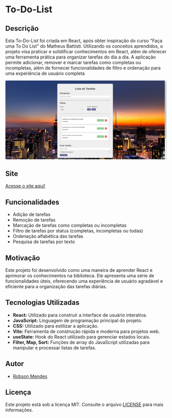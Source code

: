 # To-Do-List


## Descrição

Esta To-Do-List foi criada em React, após obter inspiração do curso "Faça uma To Do List" do Matheus Battisti. Utilizando os conceitos aprendidos, o projeto visa praticar e solidificar conhecimentos em React, além de oferecer uma ferramenta prática para organizar tarefas do dia a dia. A aplicação permite adicionar, remover e marcar tarefas como completas ou incompletas, além de fornecer funcionalidades de filtro e ordenação para uma experiência de usuário completa


![To-Do-List](image.png)

##  Site
[Acesse o site aqui!](https://to-do-list-peach-nu.vercel.app/)

## Funcionalidades

- Adição de tarefas
- Remoção de tarefas
- Marcação de tarefas como completas ou incompletas
- Filtro de tarefas por status (completas, incompletas ou todas)
- Ordenação alfabética das tarefas
- Pesquisa de tarefas por texto

## Motivação

Este projeto foi desenvolvido como uma maneira de aprender React e aprimorar os conhecimentos na biblioteca. Ele apresenta uma série de funcionalidades úteis, oferecendo uma experiência de usuário agradável e eficiente para a organização das tarefas diárias.


## Tecnologias Utilizadas

- **React:** Utilizado para construir a interface de usuário interativa.
- **JavaScript:** Linguagem de programação principal do projeto.
- **CSS:** Utilizado para estilizar a aplicação.
- **Vite:** Ferramenta de construção rápida e moderna para projetos web.
- **useState:** Hook do React utilizado para gerenciar estados locais.
- **Filter, Map, Sort:** Funções de array do JavaScript utilizadas para manipular e processar listas de tarefas.

## Autor

- [Robson Mendes](https://github.com/RobsonMendes37)

## Licença

Este projeto está sob a licença MIT. Consulte o arquivo [LICENSE](LICENSE) para mais informações.
